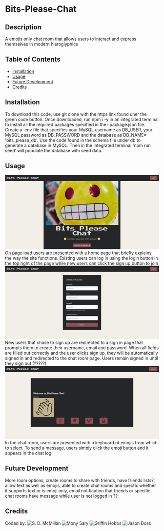 # Bits-Please-Chat
## Description
  A emojis only chat room that allows users to interact and express themselves in modern hieroglyphics
  

  ## Table of Contents
  
  - [Installation](#installation)
  - [Usage](#usage)
  - [Future Development](#futuredevelopment)
  - [Credits](#credits) 
  
  ## Installation
  To download this code, use git clone with the https link found uner the green code button. Once downloaded, run npm i -y in an integrated terminal to install all the required packages specified in the i package.json file. Create a .env file that specifies your MySQL username as DB_USER, your MySQL password as DB_PASSWORD and the database as DB_NAME= 'bits_please_db'. Use the code found in the schema file under db to generate a database in MySQL. Then in the integrated terminal 'npm run seed' will populate the database with seed data.

  ## Usage
  <img src="/screenshots/home_page_scrnshot.png">
  On page load users are presented with a home page that briefly explains the way the site functions. Existing users can log in using the login button in the top right of the page while new users can click the sign up button to join
  <img src="/screenshots/signup_page_scrnshot.png">
  New users that chose to sign up are redirected to a sign in page that prompts them to create their username, email and password. When all fields are filled out correctly and the user clicks sign up, they will be automatically signed in and redirected to the chat room page. Users remain signed in until they sign out (?????)
  <img src="/screenshots/chat_page_scrnshot.png">
  In the chat room, users are presented with a keyboard of emojis from which to select. To send a message, users simply click the emoji button and it appears in the chat log

  ## Future Development
  More room options, create rooms to share with friends, have friends lists?, allow text as well as emojis, able to create chat rooms and specfic whether it supports text or is emoji only, email notification that friends or specific chat rooms have message while user is not logged in ??

  ## Credits
 Coded by: ![S. D. McMillan](https://github.com/sdanimc) ![Mony Sary](https://github.com/monysary) ![Griffin Hobbs](https://github.com/ffirgin) ![Jason Doss](https://github.com/dossj88) 
 